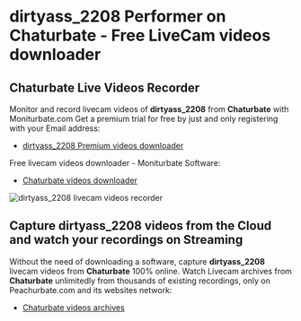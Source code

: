 # dirtyass_2208 Performer on Chaturbate - Free LiveCam videos downloader

## Chaturbate Live Videos Recorder

Monitor and record livecam videos of **dirtyass_2208** from **Chaturbate** with Moniturbate.com
Get a premium trial for free by just and only registering with your Email address:
* [dirtyass_2208 Premium videos downloader](https://moniturbate.com/request-demo-licence-key.html)

Free livecam videos downloader - Moniturbate Software:
* [Chaturbate videos downloader](https://moniturbate.com/moniturbate-download-software.html)

![dirtyass_2208 livecam videos recorder](https://peachurnet.com/templates/moniturbate-software.png)


## Capture dirtyass_2208 videos from the Cloud and watch your recordings on Streaming

Without the need of downloading a software, capture **dirtyass_2208** livecam videos from **Chaturbate** 100% online.
Watch Livecam archives from **Chaturbate** unlimitedly from thousands of existing recordings, only on Peachurbate.com and its websites network:
* [Chaturbate videos archives](https://peachurnet.com/)